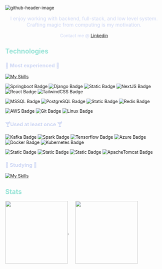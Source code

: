 ![github-header-image](https://github.com/user-attachments/assets/9e7355ce-9299-400e-aaaa-d253c72155bd)


<p align="center" style="color: #cdd6f4; font-size: 16px">I enjoy working with backend, full-stack, and low level system.<br />Crafting magic from computing is my motivation.</p>
<p align="center" style="color: #cdd6f4;">Contact me @
<a href="https://www.linkedin.com/in/minh-tuyen-ngo/">
Linkedin
</a>
</p>

<h2 style="color: #94e2d5">Technologies</h2>

<h3 style="color: #cdd6f4">🍵 Most experienced 🍵</h3>

[![My Skills](https://skillicons.dev/icons?i=python,java,cs,ts,js,html,css)](https://skillicons.dev)

<!-- Most experience section-->
<img alt="Springboot Badge" src="https://img.shields.io/badge/Spring%20oot-gray?style=for-the-badge&logo=springboot&color=%231e1e2e"></a>
<img alt="Django Badge" src="https://img.shields.io/badge/django-darkgreen?style=for-the-badge&logo=django&logoColor=darkgreen&color=%231e1e2e"></a>
<img alt="Static Badge" src="https://img.shields.io/badge/dotnet-black?style=for-the-badge&logo=.net&logoColor=%23a077d4&color=%231e1e2e"></a>
<img alt="NextJS Badge" src="https://img.shields.io/badge/-Next.js-000000?style=for-the-badge&logo=Next.js&logoColor=white&color=%231e1e2e"/></a>
<img alt="React Badge" src="https://img.shields.io/badge/-React-61DAFB?style=for-the-badge&logo=React&color=%231e1e2e"/></a>
<img alt="TailwindCSS Badge" src="https://img.shields.io/badge/TailwindCSS-White?style=for-the-badge&logo=tailwindcss&color=%231e1e2e"/></a>

<img alt="MSSQL Badge" src="https://img.shields.io/badge/MSSQL%20Server-white?style=for-the-badge&logo=data%3Aimage%2Fpng%3Bbase64%2CiVBORw0KGgoAAAANSUhEUgAAADAAAAAwCAYAAABXAvmHAAAACXBIWXMAAAsTAAALEwEAmpwYAAAIR0lEQVR4nO1Ze4xUVxm%2Frdi09VFbtOzc75vZbB8byyqIWChQFAwpuLSJ1VqrtQVRq1Ex1Tb2LaZRqLykD1NbAxrTELqiUJg5Z%2FYBQ6EsUGfOuQuz95y551yW5S20vCmvwJjvziwZMf1zZ%2BcPfskkc889Z%2BZ7%2Fr5zvuM4l3EZtQHPDxulto9KZVcKbfYXi8UrnFpHVvd8Vmo7T2pr6CO0fS1XsA8IbU9sDoJPOrWKbdt3DRfKbhcqPOip4BURBEMr3wttCp5vP%2BfUIqQ290tt9pGQQttjFC5S2%2FekMh1S2%2FmiYB6WyqwhTzi1iI1z5p6KQqdQAFJEKjMx6%2B%2BICW2%2FJpR5Wii7WShzQepwqVOLSA8bfqp15MhsEmC0p%2B1XpTZ7SSF6J1T43cgb2v6acqImE7lt2LDJHPFkCrGHIx5sHzVarn%2Fs8SPvzFuQ37JilZXrO8fRPKlMFyno1CIY4r0MYG86kRjLXPeejubm5W2j78gyAMUAznKAD1qHDe9aO%2F372zniD1Ox2Lh21x3s1BKY605jiEHrkCEfo%2BfViMAB1nFEmQZoZwBvtjY1%2FZYDLOaImzjAYQ5wiAPsYK47O404pQXxmoFVAmAJA3gljTiKA%2BzjiM9mHGdQKh7%2FEkcUffNSrtvIEP%2FJAI5wgNPcdV9giBkOcJTG0wDfbHGcj1RdgfabbrqOLMvi8RMMcXbL0KFX0Ximvv5qEm5VLHYtA5hLlmeIsxjiTIa4um99GvGGFMDDHHEzQ%2BxlAAvYLbdUtwCmAZZygHfJ4hzxGENMcoAfU6IzRMUB3uCJRIzmMsROjvidvrU8Hm9iAE9S6KUATnHEInPd3dx176%2BeAohTOOIa%2Bp5MJK5niA9yAJ%2BEIcFYIhFV6TTAcAawJ1NfX8cAHuUA3RxxFwP4C4UQB3iaI7akASYyAEOhtSoW%2B3S%2FK9AWj7sMYH9ZmRs4YgcD2MYRNzCAX3LEHRxgRarkIcEQ36PcIWZyyuhoaBjCEQ%2BkY7GonlByM8QXGUAPAxjWrwrMcpwrGeK5NoBbyfLlP36LwihSynXv5gAnOeIFsmzrkCE3Vq4vOs4VHDFFOXLpbxMFEzn0uxIM4AxZkAM8lHbdeNnKzVEIAeQZwI40wI84wDJ6TtbV3XZRSICnOMCGD2MhygeqOcm6uvr%2BYyLE8xxgK4VFxPukEEBIf55EnMUBWi8qizgjsqrrjuAA32CIOxkA0jvyDgeYwF33JwxxEa0rs9NZjvh6vyjA4vG7GEBnCvHn5UJ1Ju26zxCVkpAM8T%2BXWo%2BYiJe89D5HXMgAVtK8ci1ZwxD%2FzOPxX3GAqRSaVFv6RfhIAYC%2FRlyPuIlRnLvuZmKWlYMHf4IhagZwH82jGpFsaJjEE4n50dwSbXaTpRniA%2B2xWKLfhPxQ4ePxmxniibI1SaCFEYMA7ClX2jcYwCPEQlSF28eMfb%2BjuXkZhRp5yBlIEHtEdAmwO2IdxA6yMqur%2BwxH9HhDw9l0Y%2BPp1i%2BMSFLI0GZOKvOMUOYFpxbAEZ9jiBtTrruQA%2Fw7CfBQuQofJlrcuOilfaKr%2B2WpTa9QZoNQwX25ILxHKsMGWnaHA3yLikwrbRPi8V3pxsajbXeOP7h26tQnaHeaz%2BevEtqeyfT0XJ3JZAaVjqF2k1Bmt9R278AK77qTGADF%2FJ4UwOm2UaPe3vLm8pxU5nmpzYs0h05oQtmwch0pIbQ5RIoNmPBJxC%2FzeJw2bBeIYWh%2FQ60Uqe0TW3x%2FsFB2V5dvvhgd7LVtoTW5QuE2ocwaoW1eKjOBzsstxWL1t87p22%2Bfyevrz7fdOf74O%2FMXtNNYJLQ2h7bke%2Bro2fPDu6WyVmrzD6Htb6KekTJHhLbPUVjRGVkocz6b3XNtVYVfN33GnPYJE89s%2BN3vlwltXxc6%2BAGNR0Iq%2B%2FfKuV0FO11qe04qe1Zos4S6F5XvKYSy2exHqyb8xjnz%2Frjp1dcO5XwzpiSAWSyVnZ5TypXKHvS0bujzhlT22XKr5aBQpktos5XGcsqO3Lq19%2FpsGF4nlfmgasIL304TKthf2WUjgYSyC4Wyy4Qyf%2BgqhOMpD0oJapYIZZJS29k0N%2BsHd1BilxjInibrC20OV0f4bnsrWfj%2F2oZBMFQqc1Ioe5SSVmizTfjmKc%2FaG4k2pbIHaG3ffAoXqewjQtndnrZtwg86qqKAp8y%2FhB%2BsocoptJkrtVkutQmktsekNufImtIP7vof5Xw7TWq7jr4Xi8UrpQofJDqVyqTIi0KZx6W2L1VFAaHMIanMn0oKhE9GxajbNMlCuEEo81iZ9%2FdKbb5O7FK2tM0qM5lyhHqnpAxRZ99vkhGEby%2BeifsVUpuT%2BXz%2B45VjEato%2B1ZfyzBqLSrjSWXelcr8TWobSm12RLzvB1%2BpXEtrpLZ7%2Bii33yG0XVvZYS5Z3XbLnp5PVQq1NeydJJSVUtsiMYz0bUtOmymXcr1QZiwVM6dayPlmDCWpFwQjaCNGSZjr3l5PFxeyYO8tVWDTKwvhNqHogiNcRLc0FOdCmfVSmVNSWT8KG21flgXTQQXNqSY8ZSZ72h6IChOFhjY9QtvjUtm3iXm6VPj5Ui7YTtq0Va4lD9AcotccUawyx7P5sPqHli2mt0loK6QyKqfMTM%2Fzol4ogeiRFKNqS6xDHvBUOENqs7TcZt8kdPBTT9lfCG1XOQMJQRcY2qwu3ciYV2XBLo4uMko3Mxsjz5S8tETq4HtUqWld586d11CoeYXCaKcWkM2HCanNz4QyvVFlVXYfsY5U4fOeNt%2BW2o7LBsHNtHUoFTY6hdkVTi0ik8kMigpUafs8j7YX5A2qB%2BW9%2Fwn6UPIPtKyXcRmX4dQm%2FguvH%2BRcw0PJ2AAAAABJRU5ErkJggg%3D%3D&logoColor=white&logoSize=auto&color=%231e1e2e"/></a>
<img alt="PostgreSQL Badge" src="https://img.shields.io/badge/PostgreSQL-black?style=for-the-badge&logo=postgresql&logoColor=%23008bb9&color=%231e1e2e"/></a>
<img alt="Static Badge" src="https://img.shields.io/badge/MongoDB-black?style=for-the-badge&logo=mongodb&color=%231e1e2e"/></a>
<img alt="Redis Badge" src="https://img.shields.io/badge/Redis-White?style=for-the-badge&logo=redis&color=%231e1e2e"/></a>

<img alt="AWS Badge" src="https://img.shields.io/badge/AWS-black?style=for-the-badge&logo=amazonwebservices&logoColor=%23FF9900&color=%231e1e2e"/></a>
<img alt="Git Badge" src="https://img.shields.io/badge/git-black?style=for-the-badge&logo=git&logoColor=%23F05032&color=%231e1e2e"/></a>
<img alt="Linux Badge" src="https://img.shields.io/badge/Linux-black?style=for-the-badge&logo=linux&color=%231e1e2e"/></a>
<!-- END Most experience section-->

<!-- At least once section-->
<h3 style="color: #cdd6f4">🍸Used at least once 🍸</h3>

<img alt="Kafka Badge" src="https://img.shields.io/badge/Kafka-black?style=for-the-badge&logo=apachekafka&color=%231e1e2e"/></a>
<img alt="Spark Badge" src="https://img.shields.io/badge/Spark-black?style=for-the-badge&logo=apachespark&logoColor=%23E25A1C&color=%231e1e2e"/></a>
<img alt="Tensorflow Badge" src="https://img.shields.io/badge/Tensorflow-%23000000?style=for-the-badge&logo=tensorflow&color=%231e1e2e"/></a>
<img alt="Azure Badge" src="https://img.shields.io/badge/azure-black?style=for-the-badge&logo=data%3Aimage%2Fpng%3Bbase64%2CiVBORw0KGgoAAAANSUhEUgAAADAAAAAwCAYAAABXAvmHAAAACXBIWXMAAAsTAAALEwEAmpwYAAAHIElEQVR4nO2Wa1BU5x2Hjxf2vmdX8yWdphn7pYkIhDuKmdo0taKAiIhIwKCCQJvGpIlcmpkMkmjQoBJZAwJycxEVBAEXUNaEaDSIoU2aZdJOJoO6cnHd5WqmZiydX%2Bc95%2Bz9hgZwMsM783w87zzP%2F%2F3P7FLU3Jk7c2fu%2FKyPPCzvgHz1ez8%2BnViIkEuDePHLH1xzg3Afod0TD0K773%2FwROUXh%2BV7Llp3EPI1%2ByB7%2BV38OqvGhfQPWNl9n%2BU6R9d9vHh9wvOJBcjCD%2BYuCj%2BERWsPQL46F0%2BF78HKGxNW4o6kV3ZNIPQLlhXXxvc8uYCIw9%2FKIw5DHn4QsrB9kL30Dnxr%2F2kvbiMdeo3j6jiWfz727yciLw8vfEEe%2BRFYCiBbewD06j1YkqG0mnZol630BFZcHceKzzmujCPkyojPrAfIIgv3ytcfAQOJIK%2BwZh8WR7yH0C%2FGHE7bUprh8hiWEz4bfX%2F2A6IU38miFJCtL4ScwLzCftAvvwuf6n%2BYpW3FTdIcnWMI6Rz5fnbloxX%2Bsg1HwUAiOOjwg6DX7MWzb1W7mDYrzfDpKEIIn4xihXrUb%2FYCNhTtl0UXQbbhYw4uJrIA9No8yMLfJ2vhcNrLO83SIYRLhBEEq0fyZi1AurHoezq6GDSJYOBCmFfIh%2FSPufA6%2FqWVtOW0WfERhKgZcQR3jCCoY7iPAubNuDwdXRJExxwDvdEICTHH0OsLQIfl4VdvnnAgbZq2STz4ImEYQReGEdShD5z5gE2l%2BXRMKeiYEg6bmCgFpOH5kEXsQ3CHwbE0Iz5sFm%2FnaDV8OMP6mCeJKbsp3VQGmoGEWMSQiOgiSCMLIAnbi2XF3c6lTeIGBLUZENhqQIBKr53RNZJuLl0ujS2HNPY4y6YyOIqRblBAuu5DPPN6tfWKWE67zSweSFAZEHhejwCVIWTGAiSbKw5LN1eAgQlxErORfQU68oP%2FBrXrH7qUVulZcUKLHv7N%2BkMzpI95krjK25K4SkgJxhBHMTElkEQVQrIuryOo3dDqTjqA0HyPwb9Jd2dG1kiyuXKlZEs1GOKqOGxjjCHlkGwsgiTyUHLAeUOS5YoEWknrWfEmIn4P%2FudYfM%2FpQqc%2FIF55RBJ%2FApItBC5kS5XzmE0lP8qiCuTBbQY6oEX%2FwDRtJ9L%2BjTqWBh38GnQfTa99Ts58cXxNvyReCTNuYmIrm4yfBzTfazGuSIBzafidJdyFb93QYGwdFkybvyT%2B5CpxwkmIXyHUMLiLEcdVvGL83q%2FxbqLdtK2kdfCrv8vgW8fid3rwt9MWIEo4dVScUAszbmLiTjxYnKCkjd%2BHNumlfo26%2F9iJ17PSfpy07xnCEHxPEwYV02OfkzNfmHh6UJx4GuLEUyxuYsRblA221%2Fie1TUaV8Rq2mcspYfwwimOkwND07JG4sS634u2noEJJsRtTJxdQP3deMsVsRI%2FxUnXDrKc5KgZeuknB4i21h8TvVoP0at1EG0lmGP4Ka1Y%2BMY1M7uuEiapTE0jla2pY8j4qp5642rj%2FD%2B1t%2FnUDkw6nHatWdqnhkM5AG%2FlQNFPs4%2BtWyBMqteJks5ClEQijLAxHq99Biq71zVZ34D663VQf1ZjyaEea%2BlaG3HlAMsJFq%2Fq%2FnurOrHwsf352xpWC7c1QritAcKkBrAh1jFk6m4j3u4B9fplyDPVDqY9YCXuXU3oh3cVR3n%2FHx47QLC9sUy4%2FRzYCCP2MR5%2Fuew6IOMrUG9ew%2Fw0FbyqtHbT9rYVr2TxquiHV7m29PHsU0s8BDuaDcIdTRBuJ5yDqxiP1zpdr9Fb3cwaPbu%2F27Qi3rbTJtKM%2BB14lXOUaQ0BJT0ej%2BzPT24OEyS3QLCjmUFI2O46ZsGu66VUluZ%2FrtaI3q12Ll1hIX78DpaVaVlKtWseOUCQoqoQJJ8HSwvcxiQ1TFCxdUIquzeByu596GyN5qWdx7Kym%2BYVqbCRthbHshItPI%2FdLn80%2B9QeD36KaliQooIJdzHbmpSm77M0kVSW5oHjNbqEZ%2FZ2uZYu1cKTiJfcJvJYWnx71LOulzdlf17KhQj%2BzjYQBDtbIUghuI7h7Whab3VJluZ3VJZm3Cpi99%2FZNXpbbbsiME2bk2YoZlladAtLj95cN%2FWAne3V%2FNR2sLAhjmNMIeNUUqfA7qKMbwKpbI3eFJD5NbtGqSo8X9xnIa11IM2Jf8xx9FbV1OxzOhfy0y6M8dMugp92AfxUgusYfrKq2ul9mZqlVHbvHds1%2BmVul3nanLSnvTTD84qbeE7RN7oqp3MKP2qJF8W89I5JXnoH2AgjNjFcCIGX3Ob6ebP%2BtYTK1nxnWqNdV%2FB07g3rFXEgzVDIcaRv0id%2FSDylR%2BClqzN46R0TvHQ1SIjzmLaHZN3IP1a3l77z7S%2BorN5PqcyvJ0V%2F68FvFH324opb1tJmJp470rd7SvJzZ%2B7MnblDzeb5P6uRF%2B1gnjSyAAAAAElFTkSuQmCC&color=%231e1e2e"/></a>
<img alt="Docker Badge" src="https://img.shields.io/badge/Docker-%23000000?style=for-the-badge&logo=docker&logoColor=%231D63ED&color=%231e1e2e"/></a>
<img alt="Kubernetes Badge" src="https://img.shields.io/badge/kubernetes-%23000000?style=for-the-badge&logo=kubernetes&logoColor=%23326CE5&color=%231e1e2e"/></a>

<img alt="Static Badge" src="https://img.shields.io/badge/MySQL-black?style=for-the-badge&logo=mysql&logoColor=%23f29111&color=%231e1e2e"/></a>
<img alt="Static Badge" src="https://img.shields.io/badge/flask-black?style=for-the-badge&logo=flask&color=%231e1e2e"/></a>
<img alt="Static Badge" src="https://img.shields.io/badge/node%20js-black?style=for-the-badge&logo=nodedotjs&color=%231e1e2e"/></a>
<img alt="ApacheTomcat Badge" src="https://img.shields.io/badge/apachetomcat-black?style=for-the-badge&logo=apachetomcat&color=%231e1e2e"/></a>
<!-- END At least once section-->

<!-- Studying section-->
<h3 style="color: #cdd6f4">🥛 Studying 🥛</h3>
<a href="https://skillicons.dev">
<img src="https://skillicons.dev/icons?i=cpp,c,cmake,bash" alt="My Skills">
</a>
<!-- END Studying section-->

<h2 style="color: #94e2d5;">Stats</h2>
<a style="margin-right: 20px" href="https://github.com/minhngo3818/github-readme-stats">
  <img height=200 align="center" src="https://github-readme-stats.vercel.app/api?username=minhngo3818&theme=catppuccin_mocha" />
</a>
<a href="https://github.com/anuraghazra/convoychat">
  <img height=200 align="center" src="https://github-readme-stats.vercel.app/api/top-langs/?username=minhngo3818&langs_count=10&theme=catppuccin_mocha&hide=jupyter%20notebook,TeX&layout=compact" />
</a>


